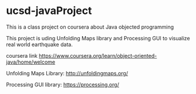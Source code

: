 # ucsd-javaProject
This is a class project on coursera about Java objected programming

This project is uding Unfolding Maps library and Processing GUI to visualize real world earthquake data.

coursera link https://www.coursera.org/learn/object-oriented-java/home/welcome

Unfolding Maps Library: http://unfoldingmaps.org/

Processing GUI library: https://processing.org/
